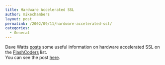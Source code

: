 ```yaml
---
title: Hardware Accelerated SSL
author: mikechambers
layout: post
permalink: /2002/09/11/hardware-accelerated-ssl/
categories:
  - General
---
```



Dave Watts [posts][1] some useful information on hardware accelerated SSL on the [FlashCoders][2] list.  
You can see the post [here][1].

 [1]: http://chattyfig.figleaf.com/cgi-bin/ezmlm-cgi?1:msp:46644:dfeeknfmnlmedmlepabe
 [2]: http://chattyfig.figleaf.com